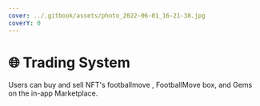 ```yaml
---
cover: ../.gitbook/assets/photo_2022-06-01_16-21-38.jpg
coverY: 0
---
```


# 🌐 Trading System

Users can buy and sell NFT's footballmove , FootballMove box, and Gems on the in-app Marketplace.&#x20;
